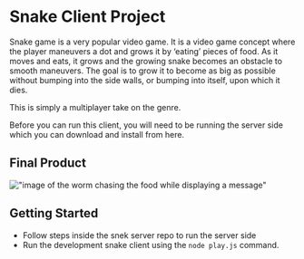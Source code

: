 # Snake Client Project

Snake game is a very popular video game. It is a video game concept where the player maneuvers a dot and grows it by ‘eating’ pieces of food. As it moves and eats, it grows and the growing snake becomes an obstacle to smooth maneuvers. The goal is to grow it to become as big as possible without bumping into the side walls, or bumping into itself, upon which it dies.

This is simply a multiplayer take on the genre.

Before you can run this client, you will need to be running the server side which you can download and install from here. 

## Final Product

!["image of the worm chasing the food while displaying a message"](/pictures/Screenshot%202025-05-16%20at%2010.21.30 PM.png)



## Getting Started

- Follow steps inside the snek server repo to run the server side
- Run the development snake client using the `node play.js` command.